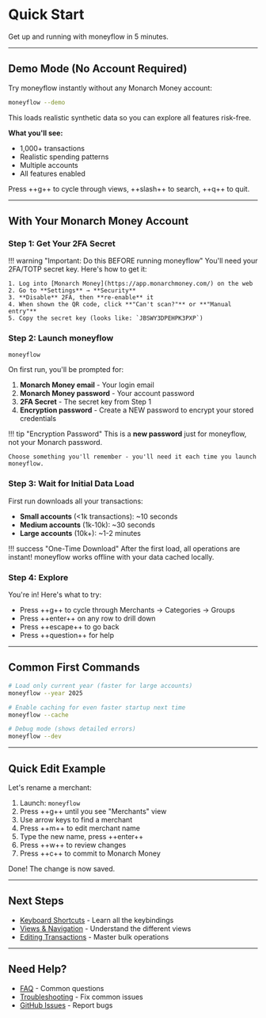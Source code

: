 # Quick Start

Get up and running with moneyflow in 5 minutes.

---

## Demo Mode (No Account Required)

Try moneyflow instantly without any Monarch Money account:

```bash
moneyflow --demo
```

This loads realistic synthetic data so you can explore all features risk-free.

**What you'll see:**
- 1,000+ transactions
- Realistic spending patterns
- Multiple accounts
- All features enabled

Press ++g++ to cycle through views, ++slash++ to search, ++q++ to quit.

---

## With Your Monarch Money Account

### Step 1: Get Your 2FA Secret

!!! warning "Important: Do this BEFORE running moneyflow"
    You'll need your 2FA/TOTP secret key. Here's how to get it:

    1. Log into [Monarch Money](https://app.monarchmoney.com/) on the web
    2. Go to **Settings** → **Security**
    3. **Disable** 2FA, then **re-enable** it
    4. When shown the QR code, click **"Can't scan?"** or **"Manual entry"**
    5. Copy the secret key (looks like: `JBSWY3DPEHPK3PXP`)

### Step 2: Launch moneyflow

```bash
moneyflow
```

On first run, you'll be prompted for:

1. **Monarch Money email** - Your login email
2. **Monarch Money password** - Your account password
3. **2FA Secret** - The secret key from Step 1
4. **Encryption password** - Create a NEW password to encrypt your stored credentials

!!! tip "Encryption Password"
    This is a **new password** just for moneyflow, not your Monarch password.

    Choose something you'll remember - you'll need it each time you launch moneyflow.

### Step 3: Wait for Initial Data Load

First run downloads all your transactions:

- **Small accounts** (<1k transactions): ~10 seconds
- **Medium accounts** (1k-10k): ~30 seconds
- **Large accounts** (10k+): ~1-2 minutes

!!! success "One-Time Download"
    After the first load, all operations are instant! moneyflow works offline with your data cached locally.

### Step 4: Explore

You're in! Here's what to try:

- Press ++g++ to cycle through Merchants → Categories → Groups
- Press ++enter++ on any row to drill down
- Press ++escape++ to go back
- Press ++question++ for help

---

## Common First Commands

```bash
# Load only current year (faster for large accounts)
moneyflow --year 2025

# Enable caching for even faster startup next time
moneyflow --cache

# Debug mode (shows detailed errors)
moneyflow --dev
```

---

## Quick Edit Example

Let's rename a merchant:

1. Launch: `moneyflow`
2. Press ++g++ until you see "Merchants" view
3. Use arrow keys to find a merchant
4. Press ++m++ to edit merchant name
5. Type the new name, press ++enter++
6. Press ++w++ to review changes
7. Press ++c++ to commit to Monarch Money

Done! The change is now saved.

---

## Next Steps

- [Keyboard Shortcuts](../guide/keyboard-shortcuts.md) - Learn all the keybindings
- [Views & Navigation](../guide/views.md) - Understand the different views
- [Editing Transactions](../guide/editing.md) - Master bulk operations

---

## Need Help?

- [FAQ](../reference/faq.md) - Common questions
- [Troubleshooting](../reference/troubleshooting.md) - Fix common issues
- [GitHub Issues](https://github.com/wesm/moneyflow/issues) - Report bugs
